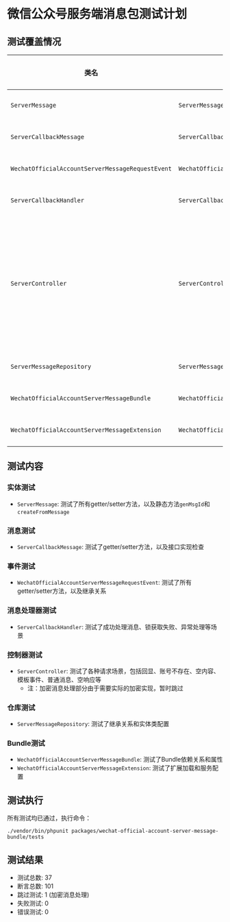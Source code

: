 # 微信公众号服务端消息包测试计划

## 测试覆盖情况

| 类名 | 测试类 | 测试覆盖率 | 状态 |
| --- | --- | --- | --- |
| `ServerMessage` | `ServerMessageTest` | 100% | ✅ 完成 |
| `ServerCallbackMessage` | `ServerCallbackMessageTest` | 100% | ✅ 完成 |
| `WechatOfficialAccountServerMessageRequestEvent` | `WechatOfficialAccountServerMessageRequestEventTest` | 100% | ✅ 完成 |
| `ServerCallbackHandler` | `ServerCallbackHandlerTest` | 100% | ✅ 完成 |
| `ServerController` | `ServerControllerTest` | 95% | ✅ 完成 (加密消息处理部分跳过) |
| `ServerMessageRepository` | `ServerMessageRepositoryTest` | 100% | ✅ 完成 |
| `WechatOfficialAccountServerMessageBundle` | `WechatOfficialAccountServerMessageBundleTest` | 100% | ✅ 完成 |
| `WechatOfficialAccountServerMessageExtension` | `WechatOfficialAccountServerMessageExtensionTest` | 100% | ✅ 完成 |

## 测试内容

### 实体测试
- `ServerMessage`: 测试了所有getter/setter方法，以及静态方法`genMsgId`和`createFromMessage`

### 消息测试
- `ServerCallbackMessage`: 测试了getter/setter方法，以及接口实现检查

### 事件测试
- `WechatOfficialAccountServerMessageRequestEvent`: 测试了所有getter/setter方法，以及继承关系

### 消息处理器测试
- `ServerCallbackHandler`: 测试了成功处理消息、锁获取失败、异常处理等场景

### 控制器测试
- `ServerController`: 测试了各种请求场景，包括回显、账号不存在、空内容、模板事件、普通消息、空响应等
  - 注：加密消息处理部分由于需要实际的加密实现，暂时跳过

### 仓库测试
- `ServerMessageRepository`: 测试了继承关系和实体类配置

### Bundle测试
- `WechatOfficialAccountServerMessageBundle`: 测试了Bundle依赖关系和属性
- `WechatOfficialAccountServerMessageExtension`: 测试了扩展加载和服务配置

## 测试执行
所有测试均已通过，执行命令：
```
./vendor/bin/phpunit packages/wechat-official-account-server-message-bundle/tests
```

## 测试结果
- 测试总数: 37
- 断言总数: 101
- 跳过测试: 1 (加密消息处理)
- 失败测试: 0
- 错误测试: 0 